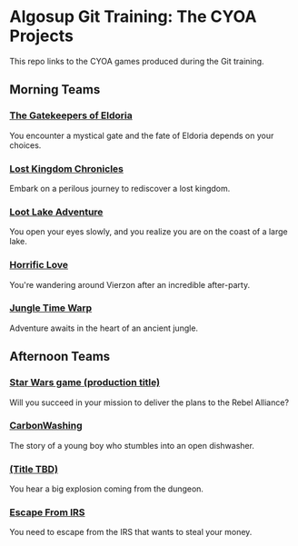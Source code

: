 # Algosup Git Training: The CYOA Projects

This repo links to the CYOA games produced during the Git training.

## Morning Teams

### [The Gatekeepers of Eldoria](https://github.com/lauraleehollande/algotest)

You encounter a mystical gate and the fate of Eldoria depends on your choices.

### [Lost Kingdom Chronicles](https://github.com/Amakran2003/Babinks)

Embark on a perilous journey to rediscover a lost kingdom.

### [Loot Lake Adventure](https://github.com/CamilleGayat/Interactive-story)

You open your eyes slowly, and you realize you are on the coast of a large lake.

### [Horrific Love](https://github.com/robin-debry/Interactive-game)

You're wandering around Vierzon after an incredible after-party.

### [Jungle Time Warp](https://github.com/Victor-Leroy/CYOA)

Adventure awaits in the heart of an ancient jungle.

## Afternoon Teams

### [Star Wars game (production title)](https://github.com/maxbernard3/CYOA/)

Will you succeed in your mission to deliver the plans to the Rebel Alliance?

### [CarbonWashing](https://github.com/HiNett/CarbonWashing)

The story of a young boy who stumbles into an open dishwasher.

### [(Title TBD)](https://github.com/GuillaumeDespaux/cyos)

You hear a big explosion coming from the dungeon.

### [Escape From IRS](https://github.com/aurelienfernandez/EscapeFromIRS)

You need to escape from the IRS that wants to steal your money.